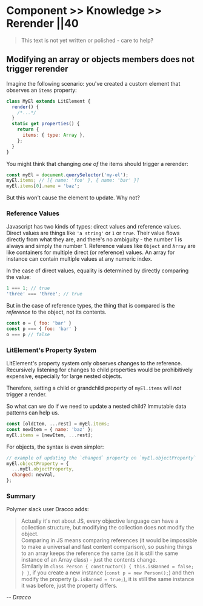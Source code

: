 # Component >> Knowledge >> Rerender ||40

> This text is not yet written or polished - care to help?

## Modifying an array or objects members does not trigger rerender

Imagine the following scenario: you've created a custom element that observes an `items` property:

```js
class MyEl extends LitElement {
  render() {
    /*...*/
  }
  static get properties() {
    return {
      items: { type: Array },
    };
  }
}
```

You might think that changing _one of_ the items should trigger a rerender:

```js
const myEl = document.querySelector('my-el');
myEl.items; // [{ name: 'foo' }, { name: 'bar' }]
myEl.items[0].name = 'baz';
```

But this won't cause the element to update. Why not?

### Reference Values

Javascript has two kinds of types: direct values and reference values. Direct values are things like `'a string'` or `1` or `true`. Their value flows directly from what they are, and there's no ambiguity - the number 1 is always and simply the number 1.
Reference values like `Object` and `Array` are like containers for multiple direct (or reference) values. An array for instance can contain multiple values at any numeric index.

In the case of direct values, equality is determined by directly comparing the value:

```js
1 === 1; // true
'three' === 'three'; // true
```

But in the case of reference types, the thing that is compared is the _reference_ to the object, not its contents.

```js
const o = { foo: 'bar' }
const p === { foo: 'bar' }
o === p // false
```

### LitElement's Property System

LitElement's property system only observes changes to the reference. Recursively listening for changes to child properties would be prohibitively expensive, especially for large nested objects.

Therefore, setting a child or grandchild property of `myEl.items` will _not_ trigger a render.

So what can we do if we need to update a nested child? Immutable data patterns can help us.

```js
const [oldItem, ...rest] = myEl.items;
const newItem = { name: 'baz' };
myEl.items = [newItem, ...rest];
```

For objects, the syntax is even simpler:

```js
// example of updating the `changed` property on `myEl.objectProperty`
myEl.objectProperty = {
  ...myEl.objectProperty,
  changed: newVal,
};
```

### Summary

Polymer slack user Dracco adds:

> Actually it's not about JS, every objective language can have a collection structure, but modifying the collection does not modify the object.  
> Comparing in JS means comparing references (it would be impossible to make a universal and fast content comparison), so pushing things to an array keeps the reference the same (as it is still the same instance of an Array class) - just the contents change.  
> Similarly in `class Person { constructor() { this.isBanned = false; } }`, if you create a new instance (`const p = new Person();`) and then modify the property (`p.isBanned = true;`), it is still the same instance it was before, just the property differs.

-- <cite>Dracco</cite>
